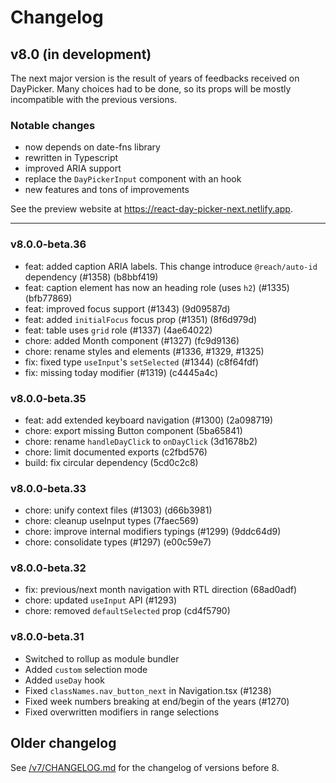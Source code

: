 # Changelog

## v8.0 (in development)

The next major version is the result of years of feedbacks received on
DayPicker. Many choices had to be done, so its props will be mostly incompatible
with the previous versions.

### Notable changes

- now depends on date-fns library
- rewritten in Typescript
- improved ARIA support
- replace the `DayPickerInput` component with an hook
- new features and tons of improvements

See the preview website at https://react-day-picker-next.netlify.app.

---

### v8.0.0-beta.36

- feat: added caption ARIA labels. This change introduce `@reach/auto-id` dependency (#1358) (b8bbf419)
- feat: caption element has now an heading role (uses `h2`) (#1335) (bfb77869)
- feat: improved focus support (#1343) (9d09587d)
- feat: added `initialFocus` focus prop (#1351) (8f6d979d)
- feat: table uses `grid` role (#1337) (4ae64022)
- chore: added Month component (#1327) (fc9d9136)
- chore: rename styles and elements (#1336, #1329, #1325)
- fix: fixed type `useInput`'s `setSelected` (#1344) (c8f64fdf)
- fix: missing today modifier (#1319) (c4445a4c)

### v8.0.0-beta.35

- feat: add extended keyboard navigation (#1300) (2a098719)
- chore: export missing Button component (5ba65841)
- chore: rename `handleDayClick` to `onDayClick` (3d1678b2)
- chore: limit documented exports (c2fbd576)
- build: fix circular dependency (5cd0c2c8)

### v8.0.0-beta.33

- chore: unify context files (#1303) (d66b3981)
- chore: cleanup useInput types (7faec569)
- chore: improve internal modifiers typings (#1299) (9ddc64d9)
- chore: consolidate types (#1297) (e00c59e7)

### v8.0.0-beta.32

- fix: previous/next month navigation with RTL direction (68ad0adf)
- chore: updated `useInput` API (#1293)
- chore: removed `defaultSelected` prop (cd4f5790)

### v8.0.0-beta.31

- Switched to rollup as module bundler
- Added `custom` selection mode
- Added `useDay` hook
- Fixed `classNames.nav_button_next` in Navigation.tsx (#1238)
- Fixed week numbers breaking at end/begin of the years (#1270)
- Fixed overwritten modifiers in range selections

## Older changelog

See [/v7/CHANGELOG.md](https://github.com/gpbl/react-day-picker/blob/v7/CHANGELOG.md) for the changelog of versions before 8.
